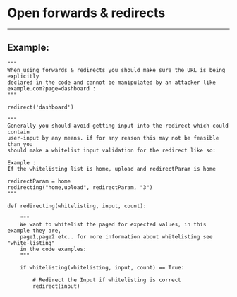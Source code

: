 # Open forwards & redirects
-------

## Example:


    """
    When using forwards & redirects you should make sure the URL is being explicitly
    declared in the code and cannot be manipulated by an attacker like example.com?page=dashboard :
    """

    redirect('dashboard')

    """
    Generally you should avoid getting input into the redirect which could contain
    user-input by any means. if for any reason this may not be feasible than you
    should make a whitelist input validation for the redirect like so:

    Example : 
    If the whitelisting list is home, upload and redirectParam is home 

    redirectParam = home
    redirecting("home,upload", redirectParam, "3")
    """

    def redirecting(whitelisting, input, count):
        
        """
        We want to whitelist the paged for expected values, in this example they are,
        page1,page2 etc.. for more information about whitelisting see "white-listing" 
        in the code examples:
        """

        if whitelisting(whitelisting, input, count) == True:
            
            # Redirect the Input if whitelisting is correct
            redirect(input)